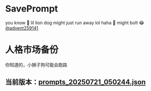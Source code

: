 # SavePrompt
you know 🫠 lil lion dog might just run away lol
haha 🐶 might bolt 😂 [@advent259141](https://github.com/advent259141)

# 人格市场备份
你知道的，小狮子狗可能会跑路

## 当前版本：[prompts_20250721_050244.json](https://github.com/Larch-C/SavePrompt/blob/main/prompts_20250721_050244.json)
